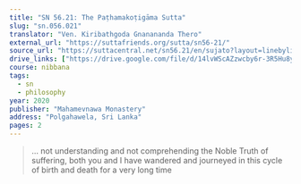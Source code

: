 ```yaml
---
title: "SN 56.21: The Paṭhamakoṭigāma Sutta"
slug: "sn.056.021"
translator: "Ven. Kiribathgoda Gnanananda Thero"
external_url: "https://suttafriends.org/sutta/sn56-21/"
source_url: "https://suttacentral.net/sn56.21/en/sujato?layout=linebyline&reference=none&notes=asterisk&highlight=false&script=latin"
drive_links: ["https://drive.google.com/file/d/14lvWScAZzwcby6r-3R5Hu8yn3zNVennc/view?usp=drivesdk"]
course: nibbana
tags:
  - sn
  - philosophy
year: 2020
publisher: "Mahamevnawa Monastery"
address: "Polgahawela, Sri Lanka"
pages: 2
---
```


> … not understanding and not comprehending the Noble Truth of suffering, both you and I have wandered and journeyed in this cycle of birth and death for a very long time
